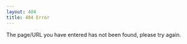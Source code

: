 ```yaml
---
layout: 404
title: 404 Error
---
```

The page/URL you have entered has not been found, please try again.